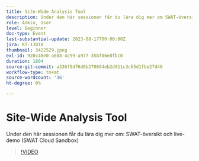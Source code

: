 ```yaml
---
title: Site-Wide Analysis Tool
description: Under den här sessionen får du lära dig mer om SWAT-översikt och live-demo (SWAT Cloud Sandbox)
role: Admin, User
level: Beginner
doc-type: Event
last-substantial-update: 2023-08-17T00:00:00Z
jira: KT-13818
thumbnail: 3422529.jpeg
exl-id: 920c48e0-a808-4c99-a977-35bf06e0fbc0
duration: 1804
source-git-commit: a336f9d76d0b270694eb2d911c3c65d1fbe27d40
workflow-type: tm+mt
source-wordcount: '36'
ht-degree: 0%

---
```


# Site-Wide Analysis Tool

Under den här sessionen får du lära dig mer om: SWAT-översikt och live-demo (SWAT Cloud Sandbox)

>[!VIDEO](https://video.tv.adobe.com/v/3422529/?learn=on)
